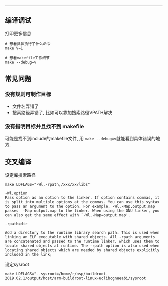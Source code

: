 ---

## 编译调试

打印更多信息

```
# 想看具体执行了什么命令
make V=1

# 想看makefile工作细节
make --debug=v
```

## 常见问题

### 没有规则可制作目标

* 文件名弄错了
* 搜索路径弄错了, 比如可以靠加搜索路径VPATH解决

### 没有指明目标并且找不到 makefile

可能是找不到include的makefile文件, 用 `make --debug=v`就能看到具体错误的地方.

## 交叉编译

设定库搜索路径
```
make LDFLAGS="-Wl,-rpath,/xxx/xx/libs"
```

```
-Wl,option
Pass option as an option to the linker. If option contains commas, it is split into multiple options at the commas. You can use this syntax to pass an argument to the option. For example, -Wl,-Map,output.map passes  -Map output.map to the linker. When using the GNU linker, you can also get the same effect with `-Wl,-Map=output.map'.

-rpath=dir

Add a directory to the runtime library search path. This is used when linking an ELF executable with shared objects. All -rpath arguments are concatenated and passed to the runtime linker, which uses them to locate shared objects at runtime. The -rpath option is also used when locating shared objects which are needed by shared objects explicitly included in the link;
```

设定sysroot
```
make LDFLAGS="--sysroot=/home/r/osp/buildroot-2019.02.1/output/host/arm-buildroot-linux-uclibcgnueabi/sysroot
```